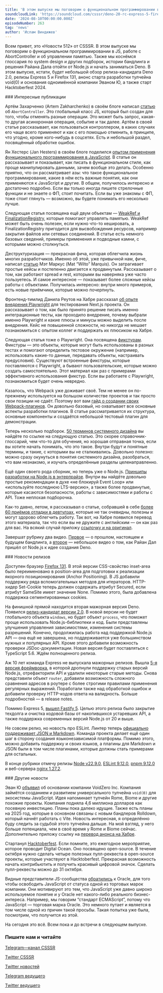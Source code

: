 ```yaml
---
title: 'В этом выпуске мы поговорим о функциональном программировании в JS, работе с AbortController и об управлении памятью. Также мы коснёмся глоссария по system design и других подборок, истории бандлинга и решения Райана Дала отойти от Node.js и начать заниматься Deno. В этом выпуске, кстати, будет небольшой обзор релиза-кандидата Deno 2.0, релизы Express 5 и Firefox 131, анонс старта разработки тулчейна void(0) и основания одноимённой компании Эваном Ю, а также старт Hacktoberfest 2024.'
soundcloudLink: 'https://soundcloud.com/csssr/deno-20-rc-express-5-firefox-131-void0-ot-evana-yu-fp-v-js-hacktoberfest-2024'
date: '2024-08-10T00:00:00.000Z'
episodeNumber: 263
tag: 'news'
author: 'Ислам Виндижев'
---
```


Всем привет, это «Новости 512» от CSSSR. В этом выпуске мы поговорим о функциональном программировании в JS, работе с AbortController и об управлении памятью. Также мы коснёмся глоссария по system design и других подборок, истории бандлинга и решения Райана Дала отойти от Node.js и начать заниматься Deno. В этом выпуске, кстати, будет небольшой обзор релиза-кандидата Deno 2.0, релизы Express 5 и Firefox 131, анонс старта разработки тулчейна void(0) и основания одноимённой компании Эваном Ю, а также старт Hacktoberfest 2024.

<ParagraphWithImage imageName="laptopNews" >
  ### Интересные публикации

Артём Захарченко (Artem Zakharchenko) в своём блоге написал [статью](https://kettanaito.com/blog/dont-sleep-on-abort-controller) об `AbortController`. Это глобальный класс JS, который был создан для того, чтобы отменять разные операции. Это может быть запрос, какая-то другая асинхронная операция, событие и так далее. Артём в своей статье рассказывает, как пользоваться контроллером, в каких случаях его чаще всего применяют и как с его помощью отменить, в принципе, что угодно, кроме кого-нибудь в соцсетях. Есть и небольшой раздел, посвящённый обработке ошибок.
</ParagraphWithImage>

Ян Хестерс (Jan Hesters) в своём блоге поделился [опытом применения функционального программирования в JavaScript](https://janhesters.com/blog/unleash-javascripts-potential-with-functional-programming). В статье он рассказывает и показывает, как писать в функциональном стиле, как проще манипулировать данными, зачем вообще это делать. Особенно приятно, что он рассматривает азы: что такое функциональное программирование, какие в нём есть важные понятия, как они применяются к JavaScript и другие. В общем, получилось интересно и достаточно подробно. Если вы только иногда пишете стрелочные функции и не знаете о ФП, стоит почитать. Если вы уже знакомы с ФП, тоже стоит глянуть — возможно, вы будете понимать его несколько лучше.

Следующая статья посвящена ещё двум объектам — [WeakRef и FinalizationRegistry](https://habr.com/ru/companies/otus/articles/843812/), которые помогают управлять памятью. WeakRef может быть очень полезен, если нужно что-то кешировать, а FinalizationRegistry пригодится для высвобождения ресурсов, например закрытия файлов или сетевых соединений. В статье есть немного базовых сведений, примеры применения и подводные камни, с которыми можно столкнуться.

Деструктуризация — прекрасная фича, которая облегчила жизнь многих разработчиков. Именно об этой, уже привычной нам, фиче, написал [статью](https://piccalil.li/blog/a-guide-to-destructuring-in-javascript/) Мэт Маркус (Mat “Wilto” Marquis). Он затрагивает простые кейсы и постепенно двигается к продвинутым. Рассказывает о том, как работают spread и rest, которыми вы наверняка уже часто пользуетесь. И самое интересное — показывает более сложные кейсы работы с объектами. Получилась интересно: внутри много примеров, есть новые приёмчики, которые можно почерпнуть.

Фронтенд-тимлид Данила Реутов на Хабре рассказал [об опыте внедрения Playwright](https://habr.com/ru/companies/kts/articles/843054/) для тестирования Next.js проекта. Он рассказывает о том, как было принято решение писать именно интеграционные тесты, как проходило внедрение, почему выбрали именно Playwright и какие плюсы и минусы можно выделить после внедрения. Кейс не повышенной сложности, но никогда не мешает познакомиться с опытом коллег и поддержать их плюсиком на Хабре.

Следующая статья тоже о Playwright. Она посвящена [фикстурам](https://habr.com/ru/articles/848434/). Фикстуры — это объекты, которые могут быть использованы в разных тестах и помогают определить тестовое окружение (например, использовать какие-то данные, передавать объекты, настраивать предусловия). Существуют встроенные фикстуры, которые поставляются с Playwright, а бывают пользовательские, которые можно создать самостоятельно. Этот материал как раз с примерами эффективного использования фикстур. Если вы работаете с Playwright, познакомиться будет очень невредно.

Казалось, что Webpack уже доживает своё. Тем не менее он по-прежнему используется на большом количестве проектов и так просто свои позиции не сдаёт. Поэтому вот вам [гайд о создании своих Webpack-плагинов](https://habr.com/ru/articles/846022/). Он довольно базовый, но охватывает все основные аспекты разработки плагинов. В статье рассматривается их структура, основные компоненты и создаётся небольшой тестовый плагин для демонстрации. 

Теперь несколько подборок. [50 терминов системного дизайна](https://habr.com/ru/companies/timeweb/articles/846420/) вы найдёте по ссылке на следующую статью. Это скорее справочник-глоссарий, чем что-то для обучения, но хорошая отправная точка, если вы хотите начать понимать, что это такое. Внутри будут и понятные термины, и такие, с которыми вы не сталкивались. Довольно полезно: можно сразу окунуться в понятия системного дизайна, разобраться, что вам незнакомо, и изучать определённые разделы целенаправленно.

Ещё один своего рода сборник, но теперь уже о Node.js. [Принципы разработки на Node.js в энтерпрайзе](https://www.platformatichq.com/node-principles). Внутри вы найдёте довольно простые рекомендации в духе «не блокируй Event Loop» или «используйте последнюю LTS-версию», а также более продвинутые, которые касаются безопасности, работы с зависимостями и работы с API. Тоже неплохая подборочка.

Как-то давно, летом, я рассказывал о статье, собравшей в себе [более 60 приёмов отладки в девтулзах](https://habr.com/ru/companies/ruvds/articles/842428/), которые не так очевидны, полезны и могут здорово облегчить работу. Так вот, на Хабре появился перевод этого материала, так что если вы не дружите с английским — он как раз для вас. На всякий случай приложу [ссылочку и на оригинал](https://alan.norbauer.com/articles/browser-debugging-tricks).

Завершат рубрику два видео. [Первое](https://www.youtube.com/watch?v=JUS6EPMbk0U) — о прошлом, настоящем и будущем бандлинга, а [второе](https://www.youtube.com/watch?v=zxitJn9MwYs) — небольшое видео о том, как Райан Дал пришёл от Node.js к идее создания Deno.

<ParagraphWithImage imageName="manWithLaptop">
  ### Новости релизов

Доступен браузер [Firefox 131](https://developer.mozilla.org/en-US/docs/Mozilla/Firefox/Releases/131). В этой версии CSS-свойство inset-area было переименовано в position-area для подготовки к реализации якорного позиционирования (Anchor Positioning). В JS добавили поддержку ряда вспомогательных методов для итераторов. HTTP-хидер Set-Cookie теперь должен содержать атрибут Secured, если атрибут SameSite имеет значение None. Помимо этого, была добавлена поддержка сегментированных cookies.
</ParagraphWithImage>

На финишной прямой находится вторая мажорная версия Deno. Появился [релиз-кандидат версии 2.0](https://deno.com/blog/v2.0-release-candidate). В новой версии не будет глобального объекта `windows`, но будет объект `process`, что поможет проще использовать Node.js-библиотеки и код. Были представлены улучшения управления зависимостями, изменения системы разрешений. Конечно, продолжилась работа над поддержкой Node.js API — она ещё не завершена, но поддерживается уже большинством нужных и популярных API. Кроме этого добавили возможность проверки JSDoc-документации. Новая версия будет поставляться с TypeScript 5.6. Ждём полноценного релиза.

Аж 10 лет команда Express не выпускала мажорных релизов. Вышла [5-я версия фреймворка](https://www.trevorlasn.com/blog/whats-new-in-express-5), в которой дропнули поддержку старых версий Node.js, отрефакторили API и удалили некоторые старые методы. Снова представили объект `router`, добавили возможность сложного сравнения адресов в роутере с более строгими правилами применения регулярных выражений. Поработали также над обработкой ошибок и добавили проверку HTTP-кодов ответа на валидность. Больше подробностей — в release notes.

Помимо Express 5, [вышел Fastify 5](https://openjsf.org/blog/fastifys-growth-and-success). Целью этого релиза было закрытие техдолга и очистка кодовой базы от накопившихся устаревших API, а также поддержка современных версий Node.js от 20 и выше.

Не совсем релиз, но новость про ESLint. Линтер теперь [официально поддерживает JSON и Markdown](https://eslint.org/blog/2024/10/eslint-json-markdown-support/). Команда проекта делает ещё один шаг в сторону создания языконезависимой платформы. Помимо этого, можно добавить поддержку и своих языков, а плагины для Markdown и JSON были в том числе плагинами, которые должны стать примерами для остальных.

В конце рубрики отмечу релизы [Node v22.9.0](https://nodejs.org/en/blog/release/v22.9.0), [ESLint 9.12.0](https://eslint.org/blog/2024/10/eslint-v9.12.0-released/), [pnpm 9.12.0](https://github.com/pnpm/pnpm/releases/tag/v9.12.0) и веб-сервера [nginx 1.27.2](https://mailman.nginx.org/pipermail/nginx-announce/2024/XTDQ5IH4IFLPVWJSHPAVGO6BHRN76GAS.html).

<ParagraphWithImage imageName="laptopNews" >
    ### Другие новости

Эван Ю [объявил](https://voidzero.dev/posts/announcing-voidzero-inc) об основании компании VoidZero Inc. Компания займётся созданием и развитием универсального тулчейна `void(0)` для экосистемы JavaScript. Идея напоминает тулчейн Rome, Biome и другие похожие проекты. Компания подняла 4,6 миллиона долларов как посевную инвестицию. Планы пока далеко идущие. Также есть планы на 2025 год, которые в основном связаны с новым бандлеров Rolldown, который начнёт работать с Vite. Новость интересная, я определённо буду следить за судьбой этого тулчейна дальше. На мой взгляд, у него больше потенциала, чем в своё время у Rome и Biome сейчас. Дополнительно приложу ссылку на [перевод анонса на Хабре](https://habr.com/ru/companies/first/articles/847514/).
</ParagraphWithImage>

Стартанул [Hacktoberfest](https://hacktoberfest.com/). Если помните, это ежегодное мероприятие, которое проводит Digital Ocean. Оно посвящено open-source. В течение октября нужно сделать четыре полезных пулл-реквеста в open-source проекты, которые участвуют в Hacktoberfest. Прекрасная возможность начать контрибьютить и получить красивый цифровой значок. Сделать пулл-реквесты можно до 31 октября.

Видные представители JS-сообщества [обратились](https://javascript.tm/) к Oracle, для того чтобы освободить JavaScript от статуса одной из торговых марок компании. Они мотивируют это тем, что JavaScript уже давно широко используемое понятие и у Oracle нет какого-либо реального бизнес-интереса. Например, мы говорим “стандарт ECMAScript”, потому что JavaScript — торговая марка Oracle. Это немного путает и является в том числе одной из причин такой просьбы. Такая попытка уже была, посмотрим, что получится из этой.

На сегодня это всё. Всем пока и до встречи в следующем выпуске.

  ### Пишите нам и читайте
  [Telegram—канал CSSSR](https://t.me/csssr)

  [Twitter CSSSR](https://twitter.com/csssr_dev)

  [Twitter новостей](https://twitter.com/csssr_news)

  [Telegram ведущего](https://t.me/Vindizh)

  [Twitter ведущего](https://twitter.com/Vindizh)
